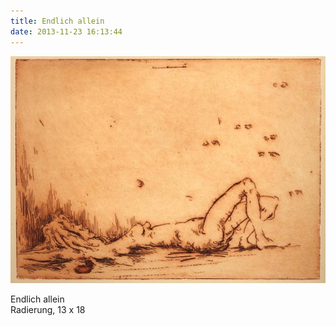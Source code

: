 ```yaml
---
title: Endlich allein
date: 2013-11-23 16:13:44
---
```

![Endlich allein](/img/radierungen/endlich-allein.jpg)

Endlich allein<br>
Radierung, 13 x 18
